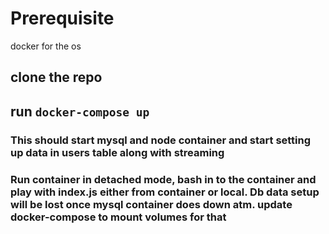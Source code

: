 # Prerequisite
docker for the os
## clone the repo
## run `docker-compose up`
### This should start mysql and node container and start setting up data in users table along with streaming
### Run container in detached mode, bash in to the container and play with index.js either from container or local. Db data setup will be lost once mysql container does down atm. update docker-compose to mount volumes for that
